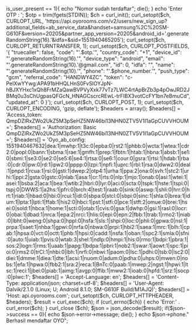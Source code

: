 <?php
error_reporting(0);
function generateRandomString($length = 10) {
    $characters = '0123456789abcdefghijklmnopqrstuvwxyzABCDEFGHIJKLMNOPQRSTUVWXYZ';
    $charactersLength = strlen($characters);
    $randomString = '';
    for ($i = 0; $i < $length; $i++) {
        $randomString .= $characters[rand(0, $charactersLength - 1)];
    }
    return $randomString;
}
 
echo 'Enter Phone Number : ';
$phone_number = trim(fgets(STDIN));
 
$ch = curl_init();
 
curl_setopt($ch, CURLOPT_URL, 'https://api.oyorooms.com/v2/users/generate_otp?phone='.$phone_number.'&nod=4&intent=login&sms_auto_retrieval=true&country_code=%2B1&version=20205&partner_app_version=20205&android_id='.generateRandomString(16).'&idfa=&sid=1551940465205');
curl_setopt($ch, CURLOPT_RETURNTRANSFER, 1);
curl_setopt($ch, CURLOPT_CUSTOMREQUEST, 'GET');
 
curl_setopt($ch, CURLOPT_ENCODING, 'gzip, deflate');
 
$headers = array();
$headers[] = 'Access_token: QmpDZlRxZWo2UkZ5M3pSeHZ5NW46bi13NHN0ZTV5V1I1aGpCUVVHOUM=';
$headers[] = 'Authorization: Basic QmpDZlRxZWo2UkZ5M3pSeHZ5NW46bi13NHN0ZTV5V1I1aGpCUVVHOUM=';
$headers[] = 'Oyo_ab_config: 1551940467632|dea:1|mwhp:1|t3c:0|epba:0|rst2:1|phbb:0|wcta:1|wtea:1|cdr2:0|popl:0|bann:1|sbma:1|rae:1|gmfh:1|prep:1|fbtn:1|htab:1|hbna:1|absb:1|se1:0|sbmi:1|se3:0|se2:0|se5:6|se4:1|rtsa:0|se6:1|cour:0|gsra:1|rtsi:1|hdab:1|rba:0|cdr:0|ipw:0|rd:1|ipw2:0|pppp:0|lzpi:1|npfi:1|uprc:1|rbl:1|rsa:0|dww2:0|deal:1|pnpd:1|rcua:1|rsi:0|gsti:1|dwep:2|otp4:1|urha:1|ppa:2|ona:0|svh:1|stc2:1|urhi:1|ppi:2|gsta:0|gstc:0|nlab:1|asa:1|cr:1|rts:0|nlp:1|mjo:1|onab:0|asi:1|wtei:1|asei:1|bsba:2|aca:1|bea:1|wtib:2|hbri:0|lyr:0|aci:0|scta:0|tspk:1|hste:1|tspi:0|tspj:0|DWWS:1|a2hs:1|pfri:0|brch:4|test:1|raab:0|sink:0|aswp:1|shli:0|hrr:0|hrt:1|riab:1|hbad:0|hbi:0|rcui:1|idl:0|sbpa:0|stcl:0|sbpi:0|sinc:1|shla:0|brea:1|idum:1|lpta:1|lpti:1|ffab:1|his2:0|hbci:1|pst:1|stfi:0|pce:1|stft:2|omue:0|brei:1|hsei:0|sold:1|hbca:1|home:1|scti:0|otab:1|cvis:0|gsa:1|dwhp:0|gsi:1|rasl:0|locr:0|obai:1|dbad:1|nrca:1|epa:2|nrci:1|hlis:0|epi:0|epn:2|fbb:1|trab:1|rmo2:1|niab:0|lbht:0|weng:0|shpa:0|hppl:0|hsfa:1|sls:1|shpi:0|loc:0|phli:0|gpwa:0|nsl:1|prpa:1|saet:1|nhba:1|gpwi:0|nrfa:0|nbwa:0|prpi:1|hbi2:1|saea:1|mrc:1|blh:1|cpab:1|hpsa:0|vct:0|octt:1|phb:1|hpsi:0|cadd:1|nsfa:1|oban:1|spc2:1|smla:0|sfni:0|auto:1|uiab:1|pvis:0|wtab:3|shel:1|ndlp:0|hmpi:1|his:0|rmo:1|bdpi:1|pbra:1|sos:2|logn:1|rms:1|uaab:1|papg:1|bdpa:1|pbri:1|nob2:1|swar:1|aowt:1|spc:1|pioi:0|rms2:0|trCl:1|nhbi:0|lbh:1|nrfi:0|nbwi:1|paom:0|lsc:1|pdhi:0|tsb:0|lsc2:0|diei:1|dmme:1|diea:1|dte:1|acsi:1|nuom:0|adum:0|pdha:0|uhps:0|mwen:0|nobs:1|efa:1|hpwa:0|fbb2:1|sra:2|reca:1|BnTc:0|paab:1|mwep:2|ngst:1|hpwi:1|ltsc:1|reci:1|jbei:0|piab:1|aimg:1|avgp:0|ffib:1|mww2:1|ioab:0|hpfd:1|srz:1|socp:0|plwc:1';
$headers[] = 'Accept-Language: en';
$headers[] = 'Content-Type: application/json';
$headers[] = 'User-Agent: Dalvik/2.1.0 (Linux; U; Android 8.1.0; SM-G610F Build/M1AJQ)';
$headers[] = 'Host: api.oyorooms.com';
curl_setopt($ch, CURLOPT_HTTPHEADER, $headers);
 
$result = curl_exec($ch);
if (curl_errno($ch)) {
    echo 'Error:' . curl_error($ch);
}
curl_close ($ch);
 
$json = json_decode($result);
if($json->is_user_present == 1){
    echo "Nomor sudah terdaftar";
    die();
}
 
echo 'Enter OTP : ';
$otp = trim(fgets(STDIN));
 
$ch = curl_init();
 
curl_setopt($ch, CURLOPT_URL, 'https://api.oyorooms.com/v2/users/new_sign_up?additional_fields=ab_service_data&handset=samsung%2C%20SM-G610F&version=20205&partner_app_version=20205&android_id='.generateRandomString(16).'&idfa=&sid=1551940465205');
curl_setopt($ch, CURLOPT_RETURNTRANSFER, 1);
curl_setopt($ch, CURLOPT_POSTFIELDS, '{
    "truecaller": false,
    "code": "'.$otp.'",
    "country_code": "+1",
    "device_id": "'.generateRandomString(16).'",
    "device_type": "android",
    "email": "'.generateRandomString(10).'@gmail.com",
    "id": 0,
    "idfa": "",
    "name": "'.generateRandomString(10).'",
    "phone": "'.$phone_number.'",
    "push_type": "gcm",
    "referral_code": "HANDWY4ZC",
    "token": "c-PeIXwYYwg:APA91bHHQLHnS0FvSIOYJpN-hBJXYHxc1xQh8FrMZaQawBVPVyXxk77vTz7LWC4rtApBrZb3p4pOwJRD2JBMq0u3sChUgpasQFGcN_HNAGCscrcREwL-trFIBX3votCcFY1bn7eBmuCd",
    "updated_at": 0
}');
curl_setopt($ch, CURLOPT_POST, 1);
curl_setopt($ch, CURLOPT_ENCODING, 'gzip, deflate');
 
$headers = array();
$headers[] = 'Access_token: QmpDZlRxZWo2UkZ5M3pSeHZ5NW46bi13NHN0ZTV5V1I1aGpCUVVHOUM=';
$headers[] = 'Authorization: Basic QmpDZlRxZWo2UkZ5M3pSeHZ5NW46bi13NHN0ZTV5V1I1aGpCUVVHOUM=';
$headers[] = 'Oyo_ab_config: 1551940467632|dea:1|mwhp:1|t3c:0|epba:0|rst2:1|phbb:0|wcta:1|wtea:1|cdr2:0|popl:0|bann:1|sbma:1|rae:1|gmfh:1|prep:1|fbtn:1|htab:1|hbna:1|absb:1|se1:0|sbmi:1|se3:0|se2:0|se5:6|se4:1|rtsa:0|se6:1|cour:0|gsra:1|rtsi:1|hdab:1|rba:0|cdr:0|ipw:0|rd:1|ipw2:0|pppp:0|lzpi:1|npfi:1|uprc:1|rbl:1|rsa:0|dww2:0|deal:1|pnpd:1|rcua:1|rsi:0|gsti:1|dwep:2|otp4:1|urha:1|ppa:2|ona:0|svh:1|stc2:1|urhi:1|ppi:2|gsta:0|gstc:0|nlab:1|asa:1|cr:1|rts:0|nlp:1|mjo:1|onab:0|asi:1|wtei:1|asei:1|bsba:2|aca:1|bea:1|wtib:2|hbri:0|lyr:0|aci:0|scta:0|tspk:1|hste:1|tspi:0|tspj:0|DWWS:1|a2hs:1|pfri:0|brch:4|test:1|raab:0|sink:0|aswp:1|shli:0|hrr:0|hrt:1|riab:1|hbad:0|hbi:0|rcui:1|idl:0|sbpa:0|stcl:0|sbpi:0|sinc:1|shla:0|brea:1|idum:1|lpta:1|lpti:1|ffab:1|his2:0|hbci:1|pst:1|stfi:0|pce:1|stft:2|omue:0|brei:1|hsei:0|sold:1|hbca:1|home:1|scti:0|otab:1|cvis:0|gsa:1|dwhp:0|gsi:1|rasl:0|locr:0|obai:1|dbad:1|nrca:1|epa:2|nrci:1|hlis:0|epi:0|epn:2|fbb:1|trab:1|rmo2:1|niab:0|lbht:0|weng:0|shpa:0|hppl:0|hsfa:1|sls:1|shpi:0|loc:0|phli:0|gpwa:0|nsl:1|prpa:1|saet:1|nhba:1|gpwi:0|nrfa:0|nbwa:0|prpi:1|hbi2:1|saea:1|mrc:1|blh:1|cpab:1|hpsa:0|vct:0|octt:1|phb:1|hpsi:0|cadd:1|nsfa:1|oban:1|spc2:1|smla:0|sfni:0|auto:1|uiab:1|pvis:0|wtab:3|shel:1|ndlp:0|hmpi:1|his:0|rmo:1|bdpi:1|pbra:1|sos:2|logn:1|rms:1|uaab:1|papg:1|bdpa:1|pbri:1|nob2:1|swar:1|aowt:1|spc:1|pioi:0|rms2:0|trCl:1|nhbi:0|lbh:1|nrfi:0|nbwi:1|paom:0|lsc:1|pdhi:0|tsb:0|lsc2:0|diei:1|dmme:1|diea:1|dte:1|acsi:1|nuom:0|adum:0|pdha:0|uhps:0|mwen:0|nobs:1|efa:1|hpwa:0|fbb2:1|sra:2|reca:1|BnTc:0|paab:1|mwep:2|ngst:1|hpwi:1|ltsc:1|reci:1|jbei:0|piab:1|aimg:1|avgp:0|ffib:1|mww2:1|ioab:0|hpfd:1|srz:1|socp:0|plwc:1';
$headers[] = 'Accept-Language: en';
$headers[] = 'Content-Type: application/json; charset=utf-8';
$headers[] = 'User-Agent: Dalvik/2.1.0 (Linux; U; Android 8.1.0; SM-G610F Build/M1AJQ)';
$headers[] = 'Host: api.oyorooms.com';
curl_setopt($ch, CURLOPT_HTTPHEADER, $headers);
 
$result = curl_exec($ch);
if (curl_errno($ch)) {
    echo 'Error:' . curl_error($ch);
}
curl_close ($ch);
 
$json = json_decode($result);
 
if($json->success == 0){
    echo $json->error->message;
    die();
}
 
echo $json->phone." Berhasil mendaftar OYO";
